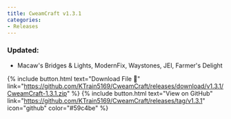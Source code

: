 ```yaml
---
title: CweamCraft v1.3.1
categories:
- Releases
---
```


### Updated:
- Macaw's Bridges & Lights, ModernFix, Waystones, JEI, Farmer's Delight

{% include button.html text="Download File 📁" link="https://github.com/KTrain5169/CweamCraft/releases/download/v1.3.1/CweamCraft-1.3.1.zip" %} {% include button.html text="View on GitHub" link="https://github.com/KTrain5169/CweamCraft/releases/tag/v1.3.1" icon="github" color="#59c4be" %}
